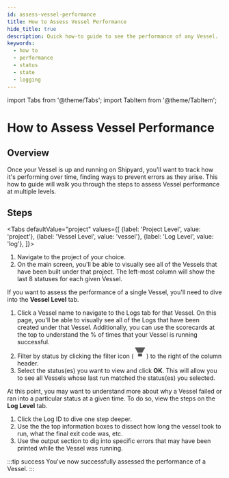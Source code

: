 ```yaml
---
id: assess-vessel-performance
title: How to Assess Vessel Performance
hide_title: true
description: Quick how-to guide to see the performance of any Vessel.
keywords:
  - how to
  - performance
  - status
  - state
  - logging
---
```


import Tabs from '@theme/Tabs';
import TabItem from '@theme/TabItem';

# How to Assess Vessel Performance

## Overview

Once your Vessel is up and running on Shipyard, you'll want to track how it's performing over time, finding ways to prevent errors as they arise. This how to guide will walk you through the steps to assess Vessel performance at multiple levels.

## Steps

<Tabs
defaultValue="project"
values={[
{label: 'Project Level', value: 'project'},
{label: 'Vessel Level', value: 'vessel'},
{label: 'Log Level', value: 'log'},
]}>
<TabItem value="project">

1. Navigate to the project of your choice.
2. On the main screen, you'll be able to visually see all of the Vessels that have been built under that project. The left-most column will show the last 8 statuses for each given Vessel.

If you want to assess the performance of a single Vessel, you'll need to dive into the **Vessel Level** tab.
</TabItem>
<TabItem value="vessel">

1. Click a Vessel name to navigate to the Logs tab for that Vessel. On this page, you'll be able to visually see all of the Logs that have been created under that Vessel. Additionally, you can use the scorecards at the top to understand the % of times that your Vessel is running successful.
2. Filter by status by clicking the filter icon (![Filter Icon](../../.gitbook/assets/filter-icon.png)) to the right of the column header.
3. Select the status\(es\) you want to view and click **OK**. This will allow you to see all Vessels whose last run matched the status\(es\) you selected.

At this point, you may want to understand more about why a Vessel failed or ran into a particular status at a given time. To do so, view the steps on the **Log Level** tab.
</TabItem>
<TabItem value='log'>

1. Click the Log ID to dive one step deeper.
2. Use the the top information boxes to dissect how long the vessel took to run, what the final exit code was, etc.
3. Use the output section to dig into specific errors that may have been printed while the Vessel was running.

</TabItem>
</Tabs>

:::tip success
You've now successfully assessed the performance of a Vessel.
:::
